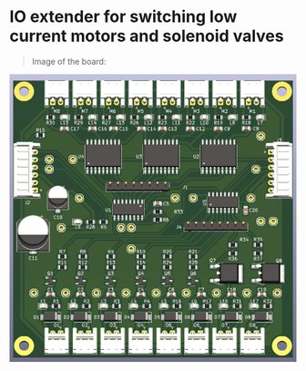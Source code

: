 # IO extender for switching low current motors and solenoid valves
> Image of the board:
<p align="center">
  <img src="Images/rev-0.1.1.png">
</p>
